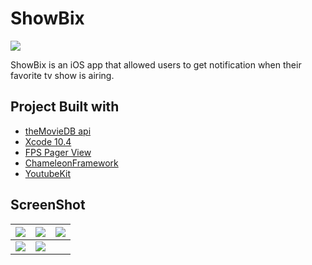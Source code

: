 

# ShowBix

![](https://i.imgur.com/1S9Y3vi.png)

ShowBix is an iOS app that allowed users to get notification when their favorite tv show is airing.

## Project Built with

* [theMovieDB api](https://www.themoviedb.org)
* [Xcode 10.4](https://developer.apple.com/xcode/)
* [FPS Pager View](https://github.com/WenchaoD/FSPagerView)
* [ChameleonFramework](https://github.com/viccalexander/Chameleon)
* [YoutubeKit](https://github.com/rinov/YoutubeKit)


## ScreenShot








| ![](https://i.imgur.com/A5dGF88.jpg) | ![](https://i.imgur.com/EishSwr.jpg) | ![](https://i.imgur.com/13DkgJm.jpg) |
| -------- | -------- | -------- |
| ![](https://i.imgur.com/9a5gEoI.jpg)    | ![](https://i.imgur.com/AJHVy5l.jpg)   | 
     




